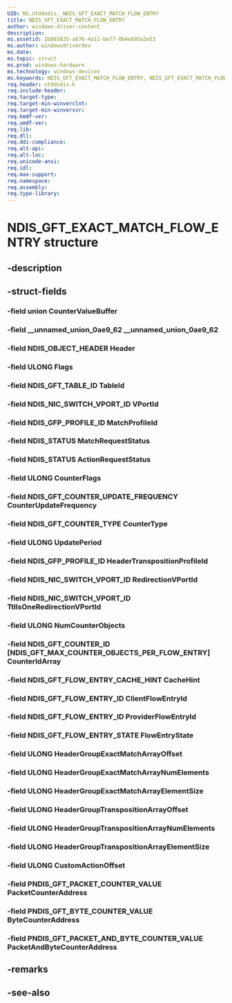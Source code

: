 ```yaml
---
UID: NS.ntddndis._NDIS_GFT_EXACT_MATCH_FLOW_ENTRY
title: NDIS_GFT_EXACT_MATCH_FLOW_ENTRY
author: windows-driver-content
description: 
ms.assetid: 2b863835-a676-4a11-be77-0b4eb95a2e53
ms.author: windowsdriverdev
ms.date: 
ms.topic: struct
ms.prod: windows-hardware
ms.technology: windows-devices
ms.keywords: NDIS_GFT_EXACT_MATCH_FLOW_ENTRY, NDIS_GFT_EXACT_MATCH_FLOW_ENTRY, *PNDIS_GFT_EXACT_MATCH_FLOW_ENTRY
req.header: ntddndis.h
req.include-header:
req.target-type:
req.target-min-winverclnt:
req.target-min-winversvr:
req.kmdf-ver:
req.umdf-ver:
req.lib:
req.dll:
req.ddi-compliance:
req.alt-api:
req.alt-loc:
req.unicode-ansi:
req.idl:
req.max-support:
req.namespace:
req.assembly:
req.type-library:
---
```


# NDIS_GFT_EXACT_MATCH_FLOW_ENTRY structure

## -description



## -struct-fields

### -field union CounterValueBuffer			
 	
### -field __unnamed_union_0ae9_62 __unnamed_union_0ae9_62			
 	
### -field NDIS_OBJECT_HEADER Header			
 	
### -field ULONG Flags			
 	
### -field NDIS_GFT_TABLE_ID TableId			
 	
### -field NDIS_NIC_SWITCH_VPORT_ID VPortId			
 	
### -field NDIS_GFP_PROFILE_ID MatchProfileId			
 	
### -field NDIS_STATUS MatchRequestStatus			
 	
### -field NDIS_STATUS ActionRequestStatus			
 	
### -field ULONG CounterFlags			
 	
### -field NDIS_GFT_COUNTER_UPDATE_FREQUENCY CounterUpdateFrequency			
 	
### -field NDIS_GFT_COUNTER_TYPE CounterType			
 	
### -field ULONG UpdatePeriod			
 	
### -field NDIS_GFP_PROFILE_ID HeaderTranspositionProfileId			
 	
### -field NDIS_NIC_SWITCH_VPORT_ID RedirectionVPortId			
 	
### -field NDIS_NIC_SWITCH_VPORT_ID TtlIsOneRedirectionVPortId			
 	
### -field ULONG NumCounterObjects			
 	
### -field NDIS_GFT_COUNTER_ID [NDIS_GFT_MAX_COUNTER_OBJECTS_PER_FLOW_ENTRY] CounterIdArray			
 	
### -field NDIS_GFT_FLOW_ENTRY_CACHE_HINT CacheHint			
 	
### -field NDIS_GFT_FLOW_ENTRY_ID ClientFlowEntryId			
 	
### -field NDIS_GFT_FLOW_ENTRY_ID ProviderFlowEntryId			
 	
### -field NDIS_GFT_FLOW_ENTRY_STATE FlowEntryState			
 	
### -field ULONG HeaderGroupExactMatchArrayOffset			
 	
### -field ULONG HeaderGroupExactMatchArrayNumElements			
 	
### -field ULONG HeaderGroupExactMatchArrayElementSize			
 	
### -field ULONG HeaderGroupTranspositionArrayOffset			
 	
### -field ULONG HeaderGroupTranspositionArrayNumElements			
 	
### -field ULONG HeaderGroupTranspositionArrayElementSize			
 	
### -field ULONG CustomActionOffset			
 	
### -field PNDIS_GFT_PACKET_COUNTER_VALUE PacketCounterAddress			
 	
### -field PNDIS_GFT_BYTE_COUNTER_VALUE ByteCounterAddress			
 	
### -field PNDIS_GFT_PACKET_AND_BYTE_COUNTER_VALUE PacketAndByteCounterAddress			
 	
## -remarks

## -see-also